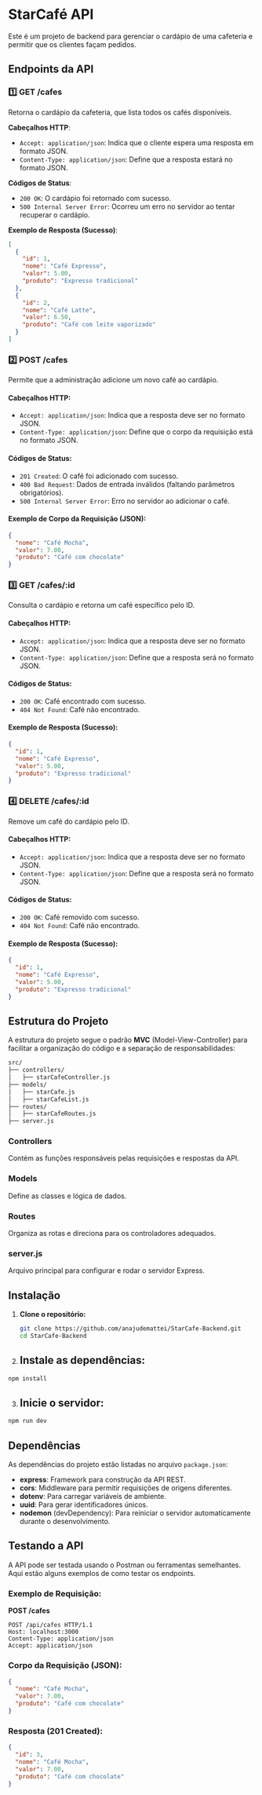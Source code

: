 # StarCafé API
Este é um projeto de backend para gerenciar o cardápio de uma cafeteria e permitir que os clientes façam pedidos.

## Endpoints da API

### 1️⃣ **GET /cafes**
Retorna o cardápio da cafeteria, que lista todos os cafés disponíveis.

**Cabeçalhos HTTP**:
- `Accept: application/json`: Indica que o cliente espera uma resposta em formato JSON.
- `Content-Type: application/json`: Define que a resposta estará no formato JSON.

**Códigos de Status**:
- `200 OK`: O cardápio foi retornado com sucesso.
- `500 Internal Server Error`: Ocorreu um erro no servidor ao tentar recuperar o cardápio.

**Exemplo de Resposta (Sucesso)**:
```json
[
  {
    "id": 1,
    "nome": "Café Expresso",
    "valor": 5.00,
    "produto": "Expresso tradicional"
  },
  {
    "id": 2,
    "nome": "Café Latte",
    "valor": 6.50,
    "produto": "Café com leite vaporizado"
  }
]
```

### 2️⃣ POST /cafes
Permite que a administração adicione um novo café ao cardápio.

#### Cabeçalhos HTTP:
- `Accept: application/json`: Indica que a resposta deve ser no formato JSON.
- `Content-Type: application/json`: Define que o corpo da requisição está no formato JSON.

#### Códigos de Status:
- `201 Created`: O café foi adicionado com sucesso.
- `400 Bad Request`: Dados de entrada inválidos (faltando parâmetros obrigatórios).
- `500 Internal Server Error`: Erro no servidor ao adicionar o café.

#### Exemplo de Corpo da Requisição (JSON):
```json
{
  "nome": "Café Mocha",
  "valor": 7.00,
  "produto": "Café com chocolate"
}
```

### 3️⃣ GET /cafes/:id
Consulta o cardápio e retorna um café específico pelo ID.

#### Cabeçalhos HTTP:
- `Accept: application/json`: Indica que a resposta deve ser no formato JSON.
- `Content-Type: application/json`: Define que a resposta será no formato JSON.

#### Códigos de Status:
- `200 OK`: Café encontrado com sucesso.
- `404 Not Found`: Café não encontrado.

#### Exemplo de Resposta (Sucesso):
```json
{
  "id": 1,
  "nome": "Café Expresso",
  "valor": 5.00,
  "produto": "Expresso tradicional"
}
```

### 4️⃣ DELETE /cafes/:id
Remove um café do cardápio pelo ID.

#### Cabeçalhos HTTP:
- `Accept: application/json`: Indica que a resposta deve ser no formato JSON.
- `Content-Type: application/json`: Define que a resposta será no formato JSON.

#### Códigos de Status:
- `200 OK`: Café removido com sucesso.
- `404 Not Found`: Café não encontrado.

#### Exemplo de Resposta (Sucesso):
```json
{
  "id": 1,
  "nome": "Café Expresso",
  "valor": 5.00,
  "produto": "Expresso tradicional"
}
```

## Estrutura do Projeto
A estrutura do projeto segue o padrão **MVC** (Model-View-Controller) para facilitar a organização do código e a separação de responsabilidades:

```bash
src/
├── controllers/
│   ├── starCafeController.js
├── models/
│   ├── starCafe.js
│   ├── starCafeList.js
├── routes/
│   ├── starCafeRoutes.js
├── server.js
```

### Controllers
Contém as funções responsáveis pelas requisições e respostas da API.

### Models
Define as classes e lógica de dados.

### Routes
Organiza as rotas e direciona para os controladores adequados.

### server.js
Arquivo principal para configurar e rodar o servidor Express.

## Instalação

1. **Clone o repositório:**
   ```bash
   git clone https://github.com/anajudemattei/StarCafe-Backend.git
   cd StarCafe-Backend
   ```

 2.  ## Instale as dependências:

```bash
npm install
```

3. ## Inicie o servidor:

```bash
npm run dev
```

## Dependências

As dependências do projeto estão listadas no arquivo `package.json`:

- **express**: Framework para construção da API REST.
- **cors**: Middleware para permitir requisições de origens diferentes.
- **dotenv**: Para carregar variáveis de ambiente.
- **uuid**: Para gerar identificadores únicos.
- **nodemon** (devDependency): Para reiniciar o servidor automaticamente durante o desenvolvimento.

## Testando a API

A API pode ser testada usando o Postman ou ferramentas semelhantes. Aqui estão alguns exemplos de como testar os endpoints.

### Exemplo de Requisição:

**POST /cafes**

```http
POST /api/cafes HTTP/1.1
Host: localhost:3000
Content-Type: application/json
Accept: application/json
```
### Corpo da Requisição (JSON):

```json
{
  "nome": "Café Mocha",
  "valor": 7.00,
  "produto": "Café com chocolate"
}
```
### Resposta (201 Created):

```json
{
  "id": 3,
  "nome": "Café Mocha",
  "valor": 7.00,
  "produto": "Café com chocolate"
}
```
